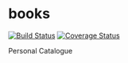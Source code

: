 books
=====
[![Build Status](https://travis-ci.org/sazzer/books.png)](https://travis-ci.org/sazzer/books)
[![Coverage Status](https://coveralls.io/repos/sazzer/books/badge.png)](https://coveralls.io/r/sazzer/books)

Personal Catalogue
